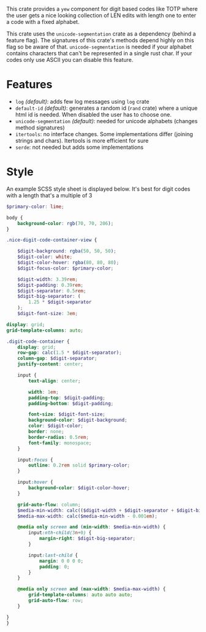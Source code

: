 This crate provides a `yew` component for digit based codes like TOTP where the user gets
a nice looking collection of LEN edits with length one to enter a code with a fixed alphabet.

This crate uses the `unicode-segmentation` crate as a dependency (behind a feature flag).
The signatures of this crate's methods depend highly on this flag so be aware of that.
`unicode-segmentation` is needed if your alphabet contains characters that can't be represented in a single rust char.
If your codes only use ASCII you can disable this feature.

# Features
- `log` _(default)_: adds few log messages using `log` crate
- `default-id` _(default)_: generates a random id (`rand` crate) where a unique html id is needed. When disabled the user has to choose one.
- `unicode-segmentation` _(default)_: needed for unicode alphabets (changes method signatures)
- `itertools`: no interface changes. Some implementations differ (joining strings and chars). Itertools is more efficient for sure
- `serde`: not needed but adds some implementations

# Style
An example SCSS style sheet is displayed below. It's best for digit codes with a length that's a multiple of 3

```scss
$primary-color: lime;

body {
    background-color: rgb(70, 70, 206);
}

.nice-digit-code-container-view {

    $digit-background: rgba(50, 50, 50);
    $digit-color: white;
    $digit-color-hover: rgba(80, 80, 80);
    $digit-focus-color: $primary-color;

    $digit-width: 3.39rem;
    $digit-padding: 0.39rem;
    $digit-separator: 0.5rem;
    $digit-big-separator: (
        1.25 * $digit-separator
    );
    $digit-font-size: 3em;

display: grid;
grid-template-columns: auto;

.digit-code-container {
    display: grid;
    row-gap: calc(1.5 * $digit-separator);
    column-gap: $digit-separator;
    justify-content: center;

    input {
        text-align: center;

        width: 1em;
        padding-top: $digit-padding;
        padding-bottom: $digit-padding;

        font-size: $digit-font-size;
        background-color: $digit-background;
        color: $digit-color;
        border: none;
        border-radius: 0.5rem;
        font-family: monospace;
    }

    input:focus {
        outline: 0.2rem solid $primary-color;
    }

    input:hover {
        background-color: $digit-color-hover;
    }

    grid-auto-flow: column;
    $media-min-width: calc(($digit-width + $digit-separator + $digit-big-separator) * 10);
    $media-max-width: calc($media-min-width - 0.001em);

    @media only screen and (min-width: $media-min-width) {
        input:nth-child(3n+0) {
            margin-right: $digit-big-separator;
        }

        input:last-child {
            margin: 0 0 0 0;
            padding: 0;
        }
    }

    @media only screen and (max-width: $media-max-width) {
        grid-template-columns: auto auto auto;
        grid-auto-flow: row;
    }

}
}
```
